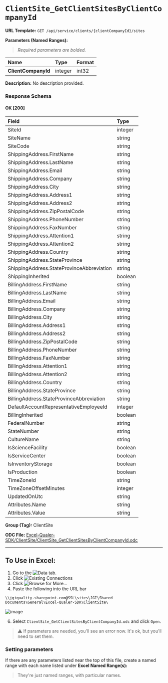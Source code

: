 # `ClientSite_GetClientSitesByClientCompanyId`
> 

**URL Template:**
`GET /api/service/clients/{clientCompanyId}/sites`

**Parameters (Named Ranges):**

> *Required parameters are bolded.*

| Name                | Type    | Format   |
|:--------------------|:--------|:---------|
| **ClientCompanyId** | integer | int32    |

**Description:**
No description provided.

### Response Schema

#### OK [200]

| Field                                     | Type    |
|:------------------------------------------|:--------|
| SiteId                                    | integer |
| SiteName                                  | string  |
| SiteCode                                  | string  |
| ShippingAddress.FirstName                 | string  |
| ShippingAddress.LastName                  | string  |
| ShippingAddress.Email                     | string  |
| ShippingAddress.Company                   | string  |
| ShippingAddress.City                      | string  |
| ShippingAddress.Address1                  | string  |
| ShippingAddress.Address2                  | string  |
| ShippingAddress.ZipPostalCode             | string  |
| ShippingAddress.PhoneNumber               | string  |
| ShippingAddress.FaxNumber                 | string  |
| ShippingAddress.Attention1                | string  |
| ShippingAddress.Attention2                | string  |
| ShippingAddress.Country                   | string  |
| ShippingAddress.StateProvince             | string  |
| ShippingAddress.StateProvinceAbbreviation | string  |
| ShippingInherited                         | boolean |
| BillingAddress.FirstName                  | string  |
| BillingAddress.LastName                   | string  |
| BillingAddress.Email                      | string  |
| BillingAddress.Company                    | string  |
| BillingAddress.City                       | string  |
| BillingAddress.Address1                   | string  |
| BillingAddress.Address2                   | string  |
| BillingAddress.ZipPostalCode              | string  |
| BillingAddress.PhoneNumber                | string  |
| BillingAddress.FaxNumber                  | string  |
| BillingAddress.Attention1                 | string  |
| BillingAddress.Attention2                 | string  |
| BillingAddress.Country                    | string  |
| BillingAddress.StateProvince              | string  |
| BillingAddress.StateProvinceAbbreviation  | string  |
| DefaultAccountRepresentativeEmployeeId    | integer |
| BillingInherited                          | boolean |
| FederalNumber                             | string  |
| StateNumber                               | string  |
| CultureName                               | string  |
| IsScienceFacility                         | boolean |
| IsServiceCenter                           | boolean |
| IsInventoryStorage                        | boolean |
| IsProduction                              | boolean |
| TimeZoneId                                | string  |
| TimeZoneOffsetMinutes                     | integer |
| UpdatedOnUtc                              | string  |
| Attributes.Name                           | string  |
| Attributes.Value                          | string  |

**Group (Tag):**
ClientSite

**ODC File:**
[Excel-Qualer-SDK/ClientSite/ClientSite_GetClientSitesByClientCompanyId.odc](https://github.com/Johnson-Gage-Inspection-Inc/qualer-sdk-odc/blob/main/Excel-Qualer-SDK/ClientSite/ClientSite_GetClientSitesByClientCompanyId.odc)

---

To Use in Excel:
---

1. Go to the ![`Data`](https://github.com/user-attachments/assets/da437a70-57b3-4c5b-bb01-4910ece19ed1)
 tab.
3. Click ![Existing Connections](https://github.com/user-attachments/assets/a2f1ed67-b2e0-4c23-ac90-68c870e60289)
4. Click ![`Browse for More...`](https://github.com/user-attachments/assets/8e698494-6865-41e7-b6fa-043aea81809a)
5. Paste the following into the URL bar
```
\\jgiquality.sharepoint.com@SSL\sites\JGI\Shared Documents\General\Excel-Qualer-SDK\ClientSite\
```

![image](https://github.com/user-attachments/assets/1e1a8d87-0377-446d-aaf5-d78562991db3)

6. Select `ClientSite_GetClientSitesByClientCompanyId.odc` and click `Open`.

> ⚠️ If parameters are needed, you'll see an error now. It's ok, but you'll need to set them.

### Setting parameters
If there are any parameters listed near the top of this file, create a named range with each name listed under **Excel Named Range(s):**
> They're just named ranges, with particular names.
